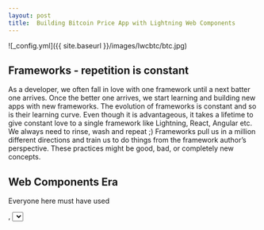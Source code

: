 ```yaml
---
layout: post
title:  Building Bitcoin Price App with Lightning Web Components 
---
```

![_config.yml]({{ site.baseurl }}/images/lwcbtc/btc.jpg)

## Frameworks - repetition is constant 

As a developer, we often fall in love with one framework until a next batter one arrives. Once the better one arrives, we start learning and building new apps with new frameworks. The evolution of frameworks is constant and so is their learning curve. Even though it is advantageous, it takes a lifetime to give constant love to a single framework like Lightning, React, Angular etc. We always need to rinse, wash and repeat ;) Frameworks pull us in a million different directions and train us to do things from the framework author’s perspective. These practices might be good, bad, or completely new concepts. 

## Web Components Era 

Everyone here must have used <form>,  <select> etc and build pages out of these tags. They had encapsulation, they had default UI, they would emit events when something interesting happened. The way we build pages on the web these days, we either copy & paste chunks of HTML from CSS libraries like Bootstrap or litter our pages with all sorts of JavaScript frameworks and plugins. On top of that, reusing components from different frameworks in the same page isn't always possible. This means our pages end up with bloated CSS, bloated JavaScript or both. What if HTML was expressive enough to allow us to extend HTML so we can fill in the gaps in functionality with our own tags? Well, Web Components enable that. W3C specifications that make Web Components are below:

1. Custom Elements lets you define your own HTML tags;
1. HTML Templates enables you to define blocks of markup with the ability to inject dynamic content into;
1. Shadow DOM gives you the ability to scope markup and styles in a separate DOM tree;
1. HTML Imports provides a way to include and reuse HTML documents in other HTML documents.

Mozilla defines Web Components as a suite of different technologies allowing you to create reusable custom elements — with their functionality encapsulated away from the rest of your code — and utilize them in your web apps.  

Lightning Web Components is the Salesforce implementation of that new breed of lightweight frameworks built on web standards. It leverages custom elements, templates, shadow DOM, decorators, modules, and other new language constructs available in ECMAScript 7 and beyond.In simple terms, LWC is a reusable custom HTML element with its own API. You can get started with creating the first Lightning Web Component by blazing this [trail](https://trailhead.salesforce.com/en/content/learn/projects/quick-start-lightning-web-components). Once the basic LWC setup is ready, you can proceed with the blog post to build a fun Bitcoin Price now Lightning Web Component.

LWC doesn’t support bi-directional data binding and requires to bind the input field value to the property and register an onChange event listener that updates the value of the declared property on user action.

## Using Lightning Data Service
If you are a trailblazer who prefers using cool LDS functions for single records over Apex calls, below are few approaches to utilize LDS in LWC:
* lightning-record-form: It is the fastest/most productive way to build a form.
* lightning-record-view-form or lightning-record-edit-form: This your way if you need more control over the layout, want to handle events on individual input fields, or need to execute pre-submission.
* @wire(getRecord): Your choice for more control over the UI or access data without a UI.
Static schema and dynamic schema are two ways to implement record forms. Static schema ensures referential integrity while dynamic schema supports agnostic components endorsing loose coupling between Model & View.


## Calling Apex from LWC
Fin order to work with Apex from LWC the Apex methods must be imported. Once imported, you can invoke an Apex method using two different approaches:
* Imperative Apex: You call the imported method like any other asynchronous function in JavaScript. The function call returns a promise.
* Using @wire: You use the @wire decorator to wire the imported method to a component property or function. The wired method is automatically invoked when parameter values are initialized and is invoked again whenever parameter values change.

Salesforce suggests using @wire over imperative Apex method unless you have scenarios that require responsive actions like buttonClick etc.

As a quick hands-on exercise, let’s build an application that utilizes imperative Apex on a button click. In this application, we will make an API call from the Apex class to blockchain.info API to get the current BTC price. To expose an Apex method to a Lightning web component, the method must be static and either global or public. Annotate the method with @AuraEnabled. To improve runtime performance, annotate the Apex method with @AuraEnabled(cacheable=true), which caches the method results on the client. To set cacheable=true, a method must only get data, it can’t mutate (change) data. Marking a method as cacheable improves your component’s performance by quickly showing cached data from client-side storage without waiting for a server trip. If the cached data is stale, the framework retrieves the latest data from the server. Caching is especially beneficial for users on high latency, slow, or unreliable connections. The caching refresh time is automatically configured in Lightning Experience which is typically duration in seconds. Here is the Apex class that makes the REST call and returns BTC price as a string.

```
// sfdcBtcPrice.cls
public with sharing class sfdcBtcPrice {
@AuraEnabled(cacheable=true)
public static String getBTCPrice() {
string url = 'https://blockchain.info/tobtc?currency=USD&value=1';
Http h = new Http();
HttpRequest req = new HttpRequest();
req.setEndpoint(url);
req.setMethod('GET');
        
HttpResponse res = h.send(req);
String BTCprice = (string)(res.getBody());
return BTCprice;
}
}

```

To get an Apex class in action we need to import in the LWC JavaScript source file as below:

```
//sfdcBtcPrice.js
import apexMethod from '@salesforce/apex/Namespace.Classname.apexMethod';

```
In our case, to get our Apex class in action we need to add the below code to the Javascript source file of LWC.

```
import { LightningElement, track } from 'lwc';
import getContactList from '@salesforce/apex/sfdcBtcPrice.getBTCPrice';

export default class ApexImperativeMethod extends LightningElement {
@track BTCPrice;
@track error;

handleLoad() {
getBTCPrice()
.then(result => {
this.BTCPrice = result;
})
.catch(error => {
this.error = error;
});
}
}


```

As this is an imperative Apex approach, we are not actually using @wire but we are still using @track. It lets you re-render the value in the template whenever an action occurs.

Finally, the HTML template of the LWC uses the if:true directive to check for the JavaScript BTCPrice property. If the error property exists, the component renders <c-error-panel>.


```
<!— sfdcBtcPrice.js —> <template>
<lightning-card title="Bitcoin Price Now App" icon-name="custom:custom17">
<div class="slds-m-around_medium">
<p class="slds-m-bottom_small">
<lightning-button label="Get BTC Price" onclick={handleLoad}></lightning-button>
</p>
<template if:true={BTCPrice}>
1 USD = {BTCPrice} BTC
</template>
<template if:true={error}>
<c-error-panel errors={error}></c-error-panel>
</template>
</div>
</lightning-card>
</template>


```

Here is the demo of the working component:
![_config.yml]({{ site.baseurl }}/images/lwcbtc/btc.gif)

Also to make sure the Bitcoin Price Now LWC is available or all record, app and homepages your metadata file needs to tweaked as below:

```
<!— sfdcBtcPrice.js-meta.xml —>
<?xml version="1.0" encoding="UTF-8"?>
<LightningComponentBundle xmlns="http://soap.sforce.com/2006/04/metadata" fqn=“sfdcBtcPrice”>
<apiVersion>45.0</apiVersion>
<isExposed>true</isExposed>
<targets>
<target>lightning__AppPage</target>
<target>lightning__RecordPage</target>
<target>lightning__HomePage</target>
</targets>
</LightningComponentBundle>


```

## Resources:
1. [Developer Guide](https://developer.salesforce.com/docs/component-library/documentation/lwc/apex)
2. [Developer Blog](https://developer.salesforce.com/blogs/2018/12/introducing-lightning-web-components-recipes-patterns-and-best-practices.html)
3. [Amit Salesforce](http://amitsalesforce.blogspot.com/2018/12/lightning-web-components-lwc-Salesforce.html)
